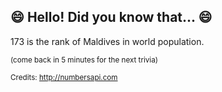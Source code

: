 ## :smile: Hello! Did you know that... :smile:
173 is the rank of Maldives in world population.

<sup>(come back in 5 minutes for the next trivia)</sup>


<sup>Credits: http://numbersapi.com</sup>
